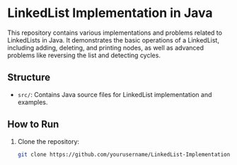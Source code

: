 # LinkedList Implementation in Java

This repository contains various implementations and problems related to LinkedLists in Java. It demonstrates the basic operations of a LinkedList, including adding, deleting, and printing nodes, as well as advanced problems like reversing the list and detecting cycles.

## Structure

- `src/`: Contains Java source files for LinkedList implementation and examples.

## How to Run

1. Clone the repository:
   ```bash
   git clone https://github.com/yourusername/LinkedList-Implementation.git
